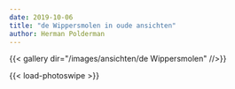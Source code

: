 ```yaml
---
date: 2019-10-06
title: "de Wippersmolen in oude ansichten"
author: Herman Polderman
---
```

{{< gallery dir="/images/ansichten/de Wippersmolen" //>}}

{{< load-photoswipe >}}